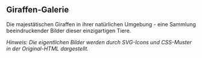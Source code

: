 ## Giraffen-Galerie

Die majestätischen Giraffen in ihrer natürlichen Umgebung - eine Sammlung beeindruckender Bilder dieser einzigartigen Tiere.

*Hinweis: Die eigentlichen Bilder werden durch SVG-Icons und CSS-Muster in der Original-HTML dargestellt.*